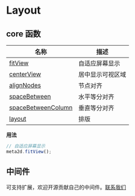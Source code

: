 # Layout

## core 函数

| 名称                                            | 描述             |
| ----------------------------------------------- | ---------------- |
| [fitView](./core#fitView)                       | 自适应屏幕显示   |
| [centerView](./core#centerView)                 | 居中显示可视区域 |
| [alignNodes](./core#alignNodes)                 | 节点对齐         |
| [spaceBetween](./core#spaceBetween)             | 水平等分对齐     |
| [spaceBetweenColumn](./core#spaceBetweenColumn) | 垂直等分对齐     |
| [layout](./core#layout)                         | 排版             |

**用法**

```js
// 自适应屏幕显示
meta2d.fitView();
```

## 中间件

可支持扩展，欢迎开源贡献自己的中间件。[联系我们](../about/us)
